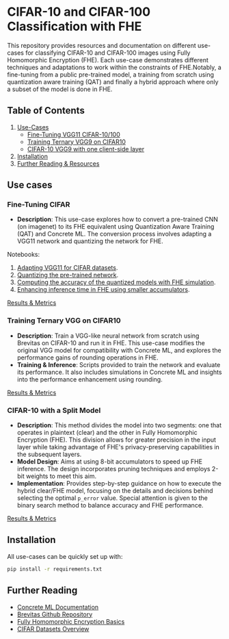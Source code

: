 # CIFAR-10 and CIFAR-100 Classification with FHE

This repository provides resources and documentation on different use-cases for classifying CIFAR-10 and CIFAR-100 images using Fully Homomorphic Encryption (FHE). Each use-case demonstrates different techniques and adaptations to work within the constraints of FHE.Notably, a fine-tuning from a public pre-trained model, a training from scratch using quantization aware training (QAT) and finally a hybrid approach where only a subset of the model is done in FHE.

## Table of Contents

1. [Use-Cases](#use-cases)
   - [Fine-Tuning VGG11 CIFAR-10/100](#fine-tuning-cifar)
   - [Training Ternary VGG9 on CIFAR10](#training-ternary-vgg-on-cifar10)
   - [CIFAR-10 VGG9 with one client-side layer](#cifar-10-with-a-split-model)
1. [Installation](#installation)
2. [Further Reading & Resources](#further-reading)

## Use cases

### Fine-Tuning CIFAR

- **Description**: This use-case explores how to convert a pre-trained CNN (on imagenet) to its FHE equivalent using Quantization Aware Training (QAT) and Concrete ML. The conversion process involves adapting a VGG11 network and quantizing the network for FHE.

Notebooks:

1. [Adapting VGG11 for CIFAR datasets](cifar_brevitas_finetuning/FromImageNetToCifar.ipynb).
1. [Quantizing the pre-trained network](cifar_brevitas_finetuning/CifarQuantizationAwareTraining.ipynb).
1. [Computing the accuracy of the quantized models with FHE simulation](cifar_brevitas_finetuning/CifarInFhe.ipynb).
1. [Enhancing inference time in FHE using smaller accumulators](cifar_brevitas_finetuning/CifarInFheWithSmallerAccumulators.ipynb).

[Results & Metrics](./cifar_brevitas_finetuning/README.md#results)

### Training Ternary VGG on CIFAR10

- **Description**: Train a VGG-like neural network from scratch using Brevitas on CIFAR-10 and run it in FHE. This use-case modifies the original VGG model for compatibility with Concrete ML, and explores the performance gains of rounding operations in FHE.
- **Training & Inference**: Scripts provided to train the network and evaluate its performance. It also includes simulations in Concrete ML and insights into the performance enhancement using rounding.

[Results & Metrics](./cifar_brevitas_training/README.md#accuracy-and-performance)

### CIFAR-10 with a Split Model

- **Description**: This method divides the model into two segments: one that operates in plaintext (clear) and the other in Fully Homomorphic Encryption (FHE). This division allows for greater precision in the input layer while taking advantage of FHE's privacy-preserving capabilities in the subsequent layers.
- **Model Design**: Aims at using 8-bit accumulators to speed up FHE inference. The design incorporates pruning techniques and employs 2-bit weights to meet this aim.
- **Implementation**: Provides step-by-step guidance on how to execute the hybrid clear/FHE model, focusing on the details and decisions behind selecting the optimal `p_error` value. Special attention is given to the binary search method to balance accuracy and FHE performance.

[Results & Metrics](./cifar_brevitas_with_model_splitting/README.md#results)

## Installation

All use-cases can be quickly set up with:

<!--pytest-codeblocks:skip-->

```bash
pip install -r requirements.txt
```

## Further Reading

- [Concrete ML Documentation](https://docs.zama.ai/concrete-ml/)
- [Brevitas Github Repository](https://github.com/Xilinx/brevitas)
- [Fully Homomorphic Encryption Basics](https://www.zama.ai/post/tfhe-deep-dive-part-1)
- [CIFAR Datasets Overview](https://www.cs.toronto.edu/~kriz/cifar.html)
